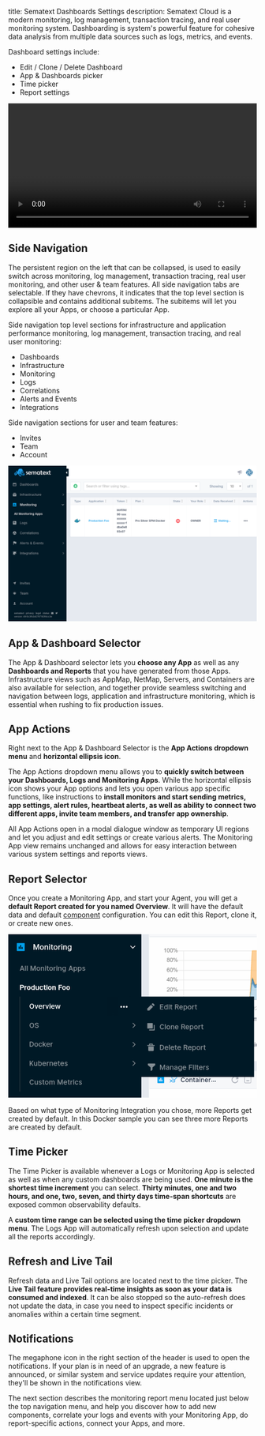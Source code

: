 title: Sematext Dashboards Settings
description: Sematext Cloud is a modern monitoring, log management, transaction tracing, and real user monitoring system. Dashboarding is system's powerful feature for cohesive data analysis from multiple data sources such as logs, metrics, and events. 



<!-- https://sematext.com/docs/images/guide/dashboards/sematext-dashboards-guide.png -->


Dashboard settings include:

  - Edit / Clone / Delete Dashboard
  - App & Dashboards picker
  - Time picker
  - Report settings

<video style="display:block; width:100%; height:auto;" controls autoplay loop>
  <source src="https://sematext.com/wp-content/uploads/2019/07/dash-settings.mp4" type="video/mp4" />
</video>

## Side Navigation

The persistent region on the left that can be collapsed, is used to easily switch across monitoring, log management, transaction tracing, real user monitoring, and other user & team features. All side navigation tabs are selectable. If they have chevrons, it indicates that the top level section is collapsible and contains additional subitems. The subitems will let you explore all your Apps, or choose a particular App.

Side navigation top level sections for infrastructure and application performance monitoring, log management, transaction tracing, and real user monitoring:

- Dashboards
- Infrastructure
- Monitoring
- Logs
- Correlations
- Alerts and Events
- Integrations

Side navigation sections for user and team features:

- Invites
- Team
- Account 

![Sematext Monitoring App Sidenav](../images/guide/monitoring/monitoring-sidenav.png)

## App & Dashboard Selector

The App & Dashboard selector lets you **choose any App** as well as any **Dashboards and Reports** that you have generated from those Apps. Infrastructure views such as AppMap, NetMap, Servers, and Containers are also available for selection, and together provide seamless switching and navigation between logs, application and infrastructure monitoring, which is essential when rushing to fix production issues.

## App Actions

Right next to the App & Dashboard Selector is the **App Actions dropdown menu** and **horizontal ellipsis icon**. 

The App Actions dropdown menu allows you to **quickly switch between your Dashboards, Logs and Monitoring Apps**. While the horizontal ellipsis icon shows your App options and lets you open various app specific functions, like instructions to **install monitors and start sending metrics, app settings, alert rules, heartbeat alerts, as well as ability to connect two different apps, invite team members, and transfer app ownership**.

All App Actions open in a modal dialogue window as temporary UI regions and let you adjust and edit settings or create various alerts. The Monitoring App view remains unchanged and allows for easy interaction between various system settings and reports views.

## Report Selector

Once you create a Monitoring App, and start your Agent, you will get a **default Report created for you named Overview**. It will have the default data and default [component](#components) configuration. You can edit this Report, clone it, or create new ones. 

![](../images/guide/monitoring/report-selector.png)

Based on what type of Monitoring Integration you chose, more Reports get created by default. In this Docker sample you can see three more Reports are created by default.

## Time Picker

The Time Picker is available whenever a Logs or Monitoring App is selected as well as when any custom dashboards are being used. **One minute is the shortest time increment** you can select. **Thirty minutes, one and two hours, and one, two, seven, and thirty days time-span shortcuts** are exposed common observability defaults.

A **custom time range can be selected using the time picker dropdown menu**. The Logs App will automatically refresh upon selection and update all the reports accordingly.

## Refresh and Live Tail

Refresh data and Live Tail options are located next to the time picker. The **Live Tail feature provides real-time insights as soon as your data is consumed and indexed**. It can be also stopped so the auto-refresh does not update the data, in case you need to inspect specific incidents or anomalies within a certain time segment.

## Notifications

The megaphone icon in the right section of the header is used to open the notifications. If your plan is in need of an upgrade, a new feature is announced, or similar system and service updates require your attention, they'll be shown in the notifications view.

The next section describes the monitoring report menu located just below the top navigation menu, and help you discover how to add new components, correlate your logs and events with your Monitoring App, do report-specific actions, connect your Apps, and more.

